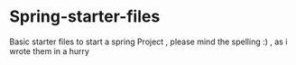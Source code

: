 # Spring-starter-files
Basic starter files to start a spring Project , please mind the spelling :) , as i wrote them in a hurry
